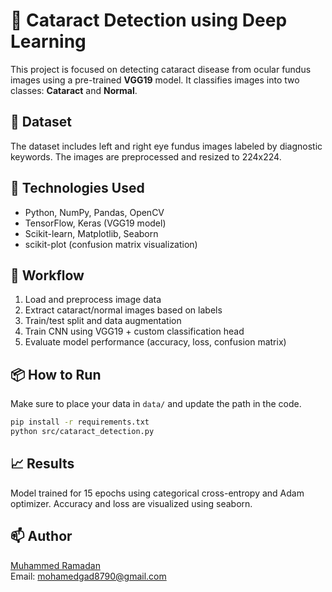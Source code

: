 
# 🧠 Cataract Detection using Deep Learning

This project is focused on detecting cataract disease from ocular fundus images using a pre-trained **VGG19** model. It classifies images into two classes: **Cataract** and **Normal**.

## 📁 Dataset
The dataset includes left and right eye fundus images labeled by diagnostic keywords. The images are preprocessed and resized to 224x224.

## 🚀 Technologies Used
- Python, NumPy, Pandas, OpenCV
- TensorFlow, Keras (VGG19 model)
- Scikit-learn, Matplotlib, Seaborn
- scikit-plot (confusion matrix visualization)

## 🧪 Workflow
1. Load and preprocess image data
2. Extract cataract/normal images based on labels
3. Train/test split and data augmentation
4. Train CNN using VGG19 + custom classification head
5. Evaluate model performance (accuracy, loss, confusion matrix)

## 📦 How to Run
Make sure to place your data in `data/` and update the path in the code.

```bash
pip install -r requirements.txt
python src/cataract_detection.py
```

## 📈 Results
Model trained for 15 epochs using categorical cross-entropy and Adam optimizer. Accuracy and loss are visualized using seaborn.

## 📫 Author
[Muhammed Ramadan](https://github.com/Moramada)  
Email: mohamedgad8790@gmail.com
